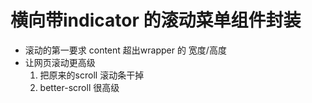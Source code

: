 # 横向带indicator 的滚动菜单组件封装

- 滚动的第一要求
    content 超出wrapper 的 宽度/高度
- 让网页滚动更高级
    1. 把原来的scroll 滚动条干掉
    2. better-scroll 很高级

